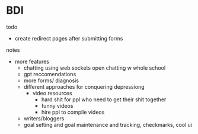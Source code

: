 # BDI
todo
- create redirect pages after submitting forms

notes
- more features
    - chatting using web sockets open chatting w whole school
    - gpt reccomendations
    - more forms/ diagnosis
    - different approaches for conquering depressiong
        - video resources 
            - hard shit for ppl who need to get their shit together
            - funny videos 
            - hire ppl to compile videos
    - writers/bloggers
    - goal setting and goal maintenance and tracking, checkmarks, cool ui
